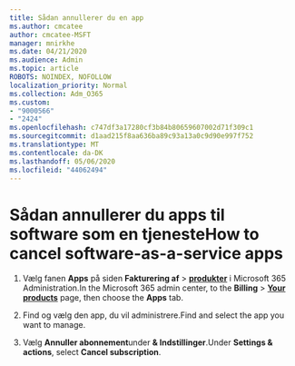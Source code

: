 ```yaml
---
title: Sådan annullerer du en app
ms.author: cmcatee
author: cmcatee-MSFT
manager: mnirkhe
ms.date: 04/21/2020
ms.audience: Admin
ms.topic: article
ROBOTS: NOINDEX, NOFOLLOW
localization_priority: Normal
ms.collection: Adm_O365
ms.custom:
- "9000566"
- "2424"
ms.openlocfilehash: c747df3a17280cf3b84b80659607002d71f309c1
ms.sourcegitcommit: d1aad215f8aa636ba89c93a13a0c9d90e997f752
ms.translationtype: MT
ms.contentlocale: da-DK
ms.lasthandoff: 05/06/2020
ms.locfileid: "44062494"
---
```

# <a name="how-to-cancel-software-as-a-service-apps"></a><span data-ttu-id="54d3f-102">Sådan annullerer du apps til software som en tjeneste</span><span class="sxs-lookup"><span data-stu-id="54d3f-102">How to cancel software-as-a-service apps</span></span> 

1. <span data-ttu-id="54d3f-103">Vælg fanen **Apps** på siden **Fakturering af** > **[produkter](https://go.microsoft.com/fwlink/p/?linkid=842054)** i Microsoft 365 Administration.</span><span class="sxs-lookup"><span data-stu-id="54d3f-103">In the Microsoft 365 admin center, to the **Billing** > **[Your products](https://go.microsoft.com/fwlink/p/?linkid=842054)** page, then choose the **Apps** tab.</span></span>

2. <span data-ttu-id="54d3f-104">Find og vælg den app, du vil administrere.</span><span class="sxs-lookup"><span data-stu-id="54d3f-104">Find and select the app you want to manage.</span></span>

3. <span data-ttu-id="54d3f-105">Vælg **Annuller abonnement**under **& Indstillinger**.</span><span class="sxs-lookup"><span data-stu-id="54d3f-105">Under **Settings & actions**, select **Cancel subscription**.</span></span>